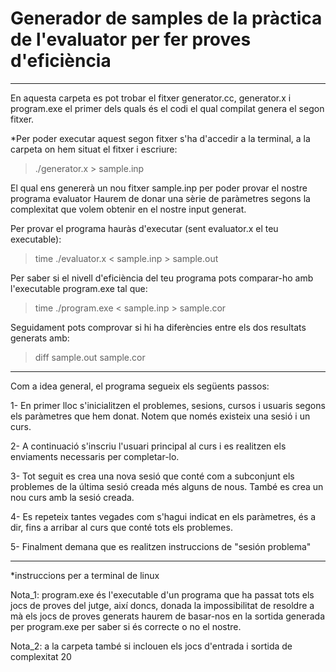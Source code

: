 # Generador de samples de la pràctica de l'evaluator per fer proves d'eficiència
_______________________________________________________________________________

En aquesta carpeta es pot trobar el fitxer generator.cc, generator.x i
program.exe el primer dels quals és el codi el qual compilat genera el
segon fitxer.

*Per poder executar aquest segon fitxer s'ha d'accedir a la terminal, a la
carpeta on hem situat el fitxer i escriure:

> ./generator.x > sample.inp

El qual ens genererà un nou fitxer sample.inp per poder provar el nostre programa evaluator
Haurem de donar una sèrie de paràmetres segons la complexitat que volem obtenir
en el nostre input generat.

Per provar el programa hauràs d'executar (sent evaluator.x el teu executable):

> time ./evaluator.x < sample.inp > sample.out

Per saber si el nivell d'eficiència del teu programa pots comparar-ho amb
l'executable program.exe tal que:

> time ./program.exe < sample.inp > sample.cor

Seguidament pots comprovar si hi ha diferències entre els dos resultats generats
amb:

> diff sample.out sample.cor

_______________________________________________________________________________

Com a idea general, el programa segueix els següents passos:

1- En primer lloc s'inicialitzen el problemes, sesions, cursos i usuaris segons
   els paràmetres que hem donat. Notem que només existeix una sesió i un curs.

2- A continuació s'inscriu l'usuari principal al curs i es realitzen els
   enviaments necessaris per completar-lo.

3- Tot seguit es crea una nova sesió que conté com a subconjunt els problemes
   de la última sesió creada més alguns de nous. També es crea un nou curs amb
   la sesió creada.

4- Es repeteix tantes vegades com s'hagui indicat en els paràmetres, és a dir,
   fins a arribar al curs que conté tots els problemes.
   
5- Finalment demana que es realitzen instruccions de "sesión problema" 

_______________________________________________________________________________
*instruccions per a terminal de linux

Nota_1: program.exe és l'executable d'un programa que ha passat tots els jocs de
      proves del jutge, així doncs, donada la impossibilitat de resoldre a mà
      els jocs de proves generats haurem de basar-nos en la sortida generada
      per program.exe per saber si és correcte o no el nostre.

Nota_2: a la carpeta també si inclouen els jocs d'entrada i sortida de complexitat 20
